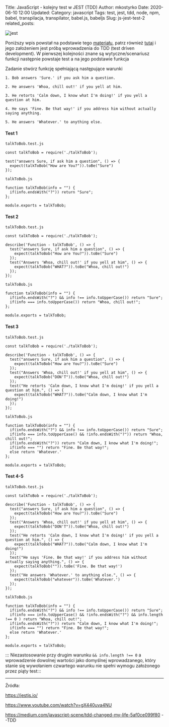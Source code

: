 Title: JavaScript - kolejny test w JEST (TDD)
Author: mkostyrko
Date: 2020-06-10 12:00
Updated:
Category: javascript
Tags: test, jest, tdd, node, npm, babel, transpilacja, transpilator, babel.js, babeljs
Slug: js-jest-test-2
related_posts:

![jest](https://tamalweb.com/wp-content/uploads/2019/07/jest_js-700x394.png#center)

Poniższy wpis powstał na podstawie tego [materiału](https://www.youtube.com/watch?v=gX440uva4NU), patrz również [tutaj](https://exercism.io/my/solutions/ca7b90c2164a49e5aed19f12518ac333) i jego założeniem jest próbą wprowadzenia do TDD (test driven development). W pierwszej kolejności znane są wytyczne/scenariusz funkcji następnie powstaje test a na jego podstawie funkcja

Zadanie stwórz funkcję spełniającą następujące warunki


    1. Bob answers 'Sure.' if you ask him a question.

    2. He answers 'Whoa, chill out!' if you yell at him.

    3. He retorts 'Calm down, I know what I'm doing!' if you yell a question at him.

    4. He says 'Fine. Be that way!' if you address him without actually saying anything.
    
    5. He answers 'Whatever.' to anything else.


#### Test 1

`talkToBob.test.js`

    const talkToBob = require('./talkToBob');

    test("answers Sure, if ask him a question", () => {
      expect(talkToBob("How are You?")).toBe("Sure")
    });

`talkToBob.js`

    function talkToBob(info = "") {
      if(info.endsWith("?")) return "Sure";
    };

    module.exports = talkToBob;

#### Test 2

`talkToBob.test.js`

    const talkToBob = require('./talkToBob');

    describe('Function - talkToBob', () => {
      test("answers Sure, if ask him a question", () => {
        expect(talkToBob("How are You?")).toBe("Sure")
      });
      test("Answers 'Whoa, chill out!' if you yell at him", () => {
        expect(talkToBob("WHAT?")).toBe("Whoa, chill out!")
      });
    });

`talkToBob.js`

    function talkToBob(info = "") {
      if(info.endsWith("?") && info !== info.toUpperCase()) return "Sure";
      if(info === info.toUpperCase()) return "Whoa, chill out!";
    };

    module.exports = talkToBob;

#### Test 3

`talkToBob.test.js`

    const talkToBob = require('./talkToBob');

    describe('Function - talkToBob', () => {
      test("answers Sure, if ask him a question", () => {
        expect(talkToBob("How are You?")).toBe("Sure")
      });
      test("Answers 'Whoa, chill out!' if you yell at him", () => {
        expect(talkToBob("DON'T")).toBe("Whoa, chill out!")
      });
      test("He retorts 'Calm down, I know what I'm doing!' if you yell a question at him.", () => {
        expect(talkToBob("WHAT?")).toBe("Calm down, I know what I'm doing!")
      });
    });

`talkToBob.js`

    function talkToBob(info = "") {
      if(info.endsWith("?") && info !== info.toUpperCase()) return "Sure";
      if(info === info.toUpperCase() && !info.endsWith("?")) return "Whoa, chill out!";
      if(info.endsWith("?")) return "Calm down, I know what I'm doing!";
      if(info === "") return "Fine. Be that way!";
      else return 'Whatever.'
    };

    module.exports = talkToBob;

#### Test 4-5

`talkToBob.test.js`

    const talkToBob = require('./talkToBob');

    describe('Function - talkToBob', () => {
      test("answers Sure, if ask him a question", () => {
        expect(talkToBob("How are You?")).toBe("Sure")
      });
      test("Answers 'Whoa, chill out!' if you yell at him", () => {
        expect(talkToBob("DON'T")).toBe("Whoa, chill out!")
      });
      test("He retorts 'Calm down, I know what I'm doing!' if you yell a question at him.", () => {
        expect(talkToBob("WHAT?")).toBe("Calm down, I know what I'm doing!")
      });
      test("He says 'Fine. Be that way!' if you address him without actually saying anything.", () => {
        expect(talkToBob("")).toBe('Fine. Be that way!')
      });
      test("He answers 'Whatever.' to anything else.", () => {
        expect(talkToBob("whatever")).toBe('Whatever.')
      });
    });

`talkToBob.js`

    function talkToBob(info = "") {
      if(info.endsWith("?") && info !== info.toUpperCase()) return "Sure";
      if(info === info.toUpperCase() && !info.endsWith("?") && info.length !== 0 ) return "Whoa, chill out!";
      if(info.endsWith("?")) return "Calm down, I know what I'm doing!";
      if(info === "") return "Fine. Be that way!";
      else return 'Whatever.'
    };

    module.exports = talkToBob;

::: Niezastosowanie przy drugim warunku  `&& info.length !== 0` a wprowadzenie dowolnej wartości jako domyślnej wprowadzanego, który stanie się wywołaniem czwartego warunku nie spełni wymogu założonego przez piąty test:::

---

Źródła:

https://jestjs.io/


https://www.youtube.com/watch?v=gX440uva4NU

https://medium.com/javascript-scene/tdd-changed-my-life-5af0ce099f80 --TDD
